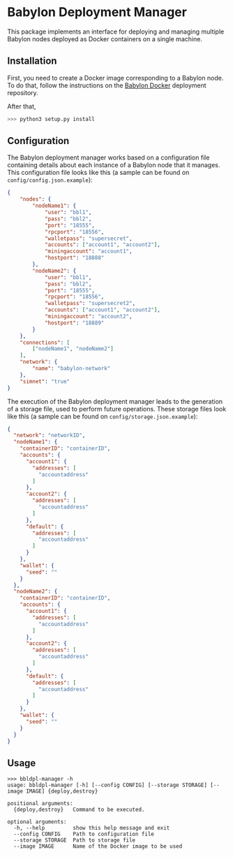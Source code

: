# Babylon Deployment Manager

This package implements an interface for deploying and managing
multiple Babylon nodes deployed as Docker containers on a single machine.

## Installation

First, you need to create a Docker image corresponding to a Babylon node. To do
that, follow the instructions on the [Babylon Docker](https://github.com/babylonchain-io/bbld-docker)
deployment repository.

After that,

```bash
>>> python3 setup.py install
```

## Configuration

The Babylon deployment manager works based on a configuration file containing
details about each instance of a Babylon node that it manages. This
configuration file looks like this (a sample can be found on
`config/config.json.example`):

```json
{
    "nodes": {
        "nodeName1": {
            "user": "bbl1",
            "pass": "bbl2",
            "port": "18555",
            "rpcport": "18556",
            "walletpass": "supersecret",
            "accounts": ["account1", "account2"],
            "miningaccount": "account1",
            "hostport": "18888"
        },
        "nodeName2": {
            "user": "bbl1",
            "pass": "bbl2",
            "port": "18555",
            "rpcport": "18556",
            "walletpass": "supersecret2",
            "accounts": ["account1", "account2"],
            "miningaccount": "account2",
            "hostport": "18889"
        }
    },
    "connections": [
        ["nodeName1", "nodeName2"]
    ],
    "network": {
        "name": "babylon-network"
    },
    "simnet": "true"
}
```

The execution of the Babylon deployment manager leads to the generation of a
storage file, used to perform future operations. These storage files look like
this (a sample can be found on `config/storage.json.example`):

```json
{
  "network": "networkID",
  "nodeName1": {
    "containerID": "containerID",
    "accounts": {
      "account1": {
        "addresses": [
          "accountaddress"
        ]
      },
      "account2": {
        "addresses": [
          "accountaddress"
        ]
      },
      "default": {
        "addresses": [
          "accountaddress"
        ]
      }
    },
    "wallet": {
      "seed": ""
    }
  },
  "nodeName2": {
    "containerID": "containerID",
    "accounts": {
      "account1": {
        "addresses": [
          "accountaddress"
        ]
      },
      "account2": {
        "addresses": [
          "accountaddress"
        ]
      },
      "default": {
        "addresses": [
          "accountaddress"
        ]
      }
    },
    "wallet": {
      "seed": ""
    }
  }
}
```

## Usage

```
>>> bbldpl-manager -h
usage: bbldpl-manager [-h] [--config CONFIG] [--storage STORAGE] [--image IMAGE] {deploy,destroy}

positional arguments:
  {deploy,destroy}   Command to be executed.

optional arguments:
  -h, --help         show this help message and exit
  --config CONFIG    Path to configuration file
  --storage STORAGE  Path to storage file
  --image IMAGE      Name of the Docker image to be used
```
